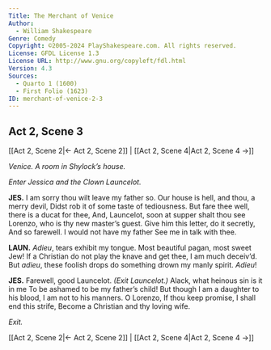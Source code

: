```yaml
---
Title: The Merchant of Venice
Author: 
  - William Shakespeare
Genre: Comedy
Copyright: ©2005-2024 PlayShakespeare.com. All rights reserved.
License: GFDL License 1.3
License URL: http://www.gnu.org/copyleft/fdl.html
Version: 4.3
Sources:
  - Quarto 1 (1600)
  - First Folio (1623)
ID: merchant-of-venice-2-3
---
```


## Act 2, Scene 3
[[Act 2, Scene 2|← Act 2, Scene 2]] | [[Act 2, Scene 4|Act 2, Scene 4 →]]

*Venice. A room in Shylock’s house.*

*Enter Jessica and the Clown Launcelot.*

**JES.**
I am sorry thou wilt leave my father so.
Our house is hell, and thou, a merry devil,
Didst rob it of some taste of tediousness.
But fare thee well, there is a ducat for thee,
And, Launcelot, soon at supper shalt thou see
Lorenzo, who is thy new master’s guest.
Give him this letter, do it secretly,
And so farewell. I would not have my father
See me in talk with thee.

**LAUN.**
*Adieu*, tears exhibit my tongue. Most beautiful pagan, most sweet Jew! If a Christian do not play the knave and get thee, I am much deceiv’d. But *adieu*, these foolish drops do something drown my manly spirit. *Adieu*!

**JES.**
Farewell, good Launcelot.
*(Exit Launcelot.)*
Alack, what heinous sin is it in me
To be ashamed to be my father’s child!
But though I am a daughter to his blood,
I am not to his manners. O Lorenzo,
If thou keep promise, I shall end this strife,
Become a Christian and thy loving wife.

*Exit.*

[[Act 2, Scene 2|← Act 2, Scene 2]] | [[Act 2, Scene 4|Act 2, Scene 4 →]]